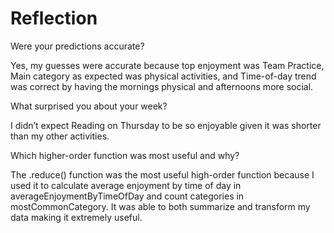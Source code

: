 # Reflection

Were your predictions accurate?

Yes, my guesses were accurate because 
top enjoyment was Team Practice, Main category as expected was physical activities, and Time-of-day trend was correct by having the mornings physical and afternoons more social.

What surprised you about your week?

I didn’t expect Reading on Thursday to be so enjoyable given it was shorter than my other activities.

Which higher-order function was most useful and why?

The .reduce() function was the most useful high-order function because I used it to calculate average enjoyment by time of day in averageEnjoymentByTimeOfDay and count categories in mostCommonCategory. It was able to both summarize and transform my data making it extremely useful.
